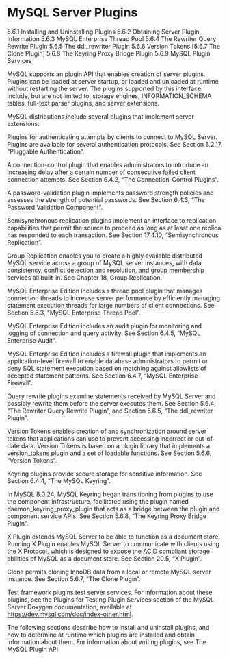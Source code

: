 # MySQL Server Plugins

5.6.1 Installing and Uninstalling Plugins
5.6.2 Obtaining Server Plugin Information
5.6.3 MySQL Enterprise Thread Pool
5.6.4 The Rewriter Query Rewrite Plugin
5.6.5 The ddl_rewriter Plugin
5.6.6 Version Tokens
[5.6.7 The Clone Plugin]
5.6.8 The Keyring Proxy Bridge Plugin
5.6.9 MySQL Plugin Services

MySQL supports an plugin API that enables creation of server plugins. Plugins can be loaded at server startup, or loaded and unloaded at runtime without restarting the server. The plugins supported by this interface include, but are not limited to, storage engines, INFORMATION_SCHEMA tables, full-text parser plugins, and server extensions.

MySQL distributions include several plugins that implement server extensions:

Plugins for authenticating attempts by clients to connect to MySQL Server. Plugins are available for several authentication protocols. See Section 6.2.17, “Pluggable Authentication”.

A connection-control plugin that enables administrators to introduce an increasing delay after a certain number of consecutive failed client connection attempts. See Section 6.4.2, “The Connection-Control Plugins”.

A password-validation plugin implements password strength policies and assesses the strength of potential passwords. See Section 6.4.3, “The Password Validation Component”.

Semisynchronous replication plugins implement an interface to replication capabilities that permit the source to proceed as long as at least one replica has responded to each transaction. See Section 17.4.10, “Semisynchronous Replication”.

Group Replication enables you to create a highly available distributed MySQL service across a group of MySQL server instances, with data consistency, conflict detection and resolution, and group membership services all built-in. See Chapter 18, Group Replication.

MySQL Enterprise Edition includes a thread pool plugin that manages connection threads to increase server performance by efficiently managing statement execution threads for large numbers of client connections. See Section 5.6.3, “MySQL Enterprise Thread Pool”.

MySQL Enterprise Edition includes an audit plugin for monitoring and logging of connection and query activity. See Section 6.4.5, “MySQL Enterprise Audit”.

MySQL Enterprise Edition includes a firewall plugin that implements an application-level firewall to enable database administrators to permit or deny SQL statement execution based on matching against allowlists of accepted statement patterns. See Section 6.4.7, “MySQL Enterprise Firewall”.

Query rewrite plugins examine statements received by MySQL Server and possibly rewrite them before the server executes them. See Section 5.6.4, “The Rewriter Query Rewrite Plugin”, and Section 5.6.5, “The ddl_rewriter Plugin”.

Version Tokens enables creation of and synchronization around server tokens that applications can use to prevent accessing incorrect or out-of-date data. Version Tokens is based on a plugin library that implements a version_tokens plugin and a set of loadable functions. See Section 5.6.6, “Version Tokens”.

Keyring plugins provide secure storage for sensitive information. See Section 6.4.4, “The MySQL Keyring”.

In MySQL 8.0.24, MySQL Keyring began transitioning from plugins to use the component infrastructure, facilitated using the plugin named daemon_keyring_proxy_plugin that acts as a bridge between the plugin and component service APIs. See Section 5.6.8, “The Keyring Proxy Bridge Plugin”.

X Plugin extends MySQL Server to be able to function as a document store. Running X Plugin enables MySQL Server to communicate with clients using the X Protocol, which is designed to expose the ACID compliant storage abilities of MySQL as a document store. See Section 20.5, “X Plugin”.

Clone permits cloning InnoDB data from a local or remote MySQL server instance. See Section 5.6.7, “The Clone Plugin”.

Test framework plugins test server services. For information about these plugins, see the Plugins for Testing Plugin Services section of the MySQL Server Doxygen documentation, available at https://dev.mysql.com/doc/index-other.html.

The following sections describe how to install and uninstall plugins, and how to determine at runtime which plugins are installed and obtain information about them. For information about writing plugins, see The MySQL Plugin API.